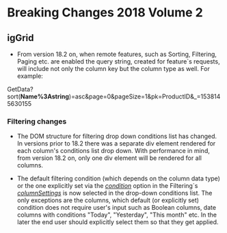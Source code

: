 ﻿<!--
|metadata|
{
    "fileName": "breaking-changes-2018-volume-2",
    "controlName": "",
    "tags": ["Breaking Changes","Known Issues"]
}
|metadata|
-->

# Breaking Changes 2018 Volume 2

## igGrid
- From version 18.2 on, when remote features, such as Sorting, Filtering, Paging etc. are enabled the query string, created for feature`s requests, will include not only the column key but the column type as well. For example:
 
 GetData?sort(**Name%3Astring**)=asc&page=0&pageSize=1&pk=ProductID&_=1538145630155

### Filtering changes

 - The DOM structure for filtering drop down conditions list has changed. In versions prior to 18.2 there was a separate div element rendered for each column's conditions list drop down. With performance in mind, from version 18.2 on, only one div element will be rendered for all columns.
 
 - The default filtering condition (which depends on the column data type) or the one explicitly set via the [*condition*](%%jQueryApiUrl%%/ui.iggridfiltering#options:columnSettings.condition) option in the Filtering`s [*columnSettings*](%%jQueryApiUrl%%/ui.iggridfiltering#options:columnSettings) is now selected in the drop-down conditions list. The only exceptions are the columns, which default (or explicitly set) condition does not require user's input such as Boolean columns, date columns with conditions "Today", "Yesterday", "This month" etc. In the later the end user should explicitly select them so that they get applied.